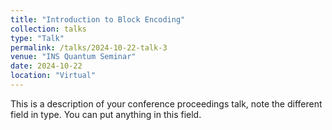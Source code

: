 ```yaml
---
title: "Introduction to Block Encoding"
collection: talks
type: "Talk"
permalink: /talks/2024-10-22-talk-3
venue: "INS Quantum Seminar"
date: 2024-10-22
location: "Virtual"
---
```


This is a description of your conference proceedings talk, note the different field in type. You can put anything in this field.
